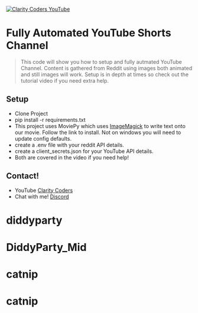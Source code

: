 <a href="https://youtu.be/GS_0ZKzrvk0" target="_blank"><img src="https://i.imgur.com/xqj5z4b.png" title="Clarity Coders YouTube" /></a>
# Fully Automated YouTube Shorts Channel
> This code will show you how to setup and fully autmated YouTube Channel.
> Content is gathered from Reddit using images both animated and still images will work.
> Setup is in depth at times so check out the tutorial video if you need extra help.

## Setup
- Clone Project
- pip install -r requirements.txt 
- This project uses MoviePy which uses <a href='https://www.imagemagick.org/script/index.php'>ImageMagick</a> to write text onto our movie. Follow the link to install. Not on windows you will need to update config defaults. 
- create a .env file with your reddit API details.
- create a client_secrets.json for your YouTube API details. 
- Both are covered in the video if you need help!

## Contact!
- YouTube <a href="https://www.youtube.com/claritycoders" target="_blank">Clarity Coders</a>
- Chat with me! <a href="https://discord.gg/cAWW5qq" target="_blank">Discord</a>
# diddyparty
# DiddyParty_Mid
# catnip
# catnip
